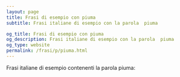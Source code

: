 ```yaml
---
layout: page
title: Frasi di esempio con piuma 
subtitle: Frasi italiane di esempio con la parola  piuma

og_title: Frasi di esempio con piuma 
og_description: Frasi italiane di esempio con la parola  piuma
og_type: website
permalink: /frasi/p/piuma.html
---
```


Frasi italiane di esempio contenenti la parola piuma:


